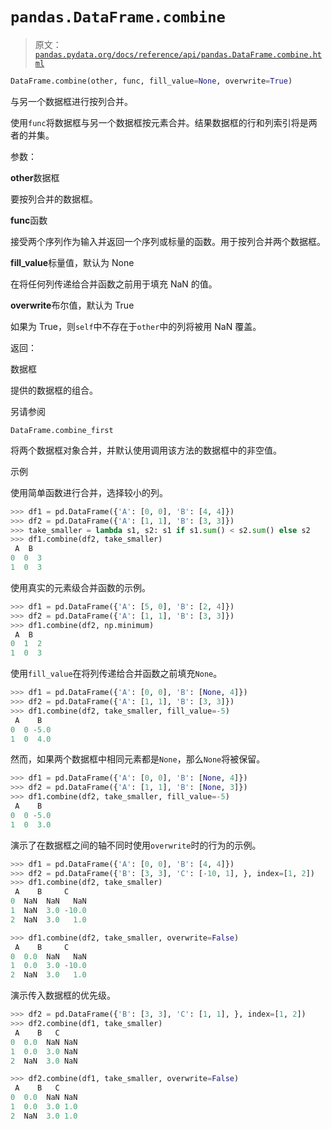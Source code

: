 # `pandas.DataFrame.combine`

> 原文：[`pandas.pydata.org/docs/reference/api/pandas.DataFrame.combine.html`](https://pandas.pydata.org/docs/reference/api/pandas.DataFrame.combine.html)

```py
DataFrame.combine(other, func, fill_value=None, overwrite=True)
```

与另一个数据框进行按列合并。

使用`func`将数据框与另一个数据框按元素合并。结果数据框的行和列索引将是两者的并集。

参数：

**other**数据框

要按列合并的数据框。

**func**函数

接受两个序列作为输入并返回一个序列或标量的函数。用于按列合并两个数据框。

**fill_value**标量值，默认为 None

在将任何列传递给合并函数之前用于填充 NaN 的值。

**overwrite**布尔值，默认为 True

如果为 True，则`self`中不存在于`other`中的列将被用 NaN 覆盖。

返回：

数据框

提供的数据框的组合。

另请参阅

`DataFrame.combine_first`

将两个数据框对象合并，并默认使用调用该方法的数据框中的非空值。

示例

使用简单函数进行合并，选择较小的列。

```py
>>> df1 = pd.DataFrame({'A': [0, 0], 'B': [4, 4]})
>>> df2 = pd.DataFrame({'A': [1, 1], 'B': [3, 3]})
>>> take_smaller = lambda s1, s2: s1 if s1.sum() < s2.sum() else s2
>>> df1.combine(df2, take_smaller)
 A  B
0  0  3
1  0  3 
```

使用真实的元素级合并函数的示例。

```py
>>> df1 = pd.DataFrame({'A': [5, 0], 'B': [2, 4]})
>>> df2 = pd.DataFrame({'A': [1, 1], 'B': [3, 3]})
>>> df1.combine(df2, np.minimum)
 A  B
0  1  2
1  0  3 
```

使用`fill_value`在将列传递给合并函数之前填充`None`。

```py
>>> df1 = pd.DataFrame({'A': [0, 0], 'B': [None, 4]})
>>> df2 = pd.DataFrame({'A': [1, 1], 'B': [3, 3]})
>>> df1.combine(df2, take_smaller, fill_value=-5)
 A    B
0  0 -5.0
1  0  4.0 
```

然而，如果两个数据框中相同元素都是`None`，那么`None`将被保留。

```py
>>> df1 = pd.DataFrame({'A': [0, 0], 'B': [None, 4]})
>>> df2 = pd.DataFrame({'A': [1, 1], 'B': [None, 3]})
>>> df1.combine(df2, take_smaller, fill_value=-5)
 A    B
0  0 -5.0
1  0  3.0 
```

演示了在数据框之间的轴不同时使用`overwrite`时的行为的示例。

```py
>>> df1 = pd.DataFrame({'A': [0, 0], 'B': [4, 4]})
>>> df2 = pd.DataFrame({'B': [3, 3], 'C': [-10, 1], }, index=[1, 2])
>>> df1.combine(df2, take_smaller)
 A    B     C
0  NaN  NaN   NaN
1  NaN  3.0 -10.0
2  NaN  3.0   1.0 
```

```py
>>> df1.combine(df2, take_smaller, overwrite=False)
 A    B     C
0  0.0  NaN   NaN
1  0.0  3.0 -10.0
2  NaN  3.0   1.0 
```

演示传入数据框的优先级。

```py
>>> df2 = pd.DataFrame({'B': [3, 3], 'C': [1, 1], }, index=[1, 2])
>>> df2.combine(df1, take_smaller)
 A    B   C
0  0.0  NaN NaN
1  0.0  3.0 NaN
2  NaN  3.0 NaN 
```

```py
>>> df2.combine(df1, take_smaller, overwrite=False)
 A    B   C
0  0.0  NaN NaN
1  0.0  3.0 1.0
2  NaN  3.0 1.0 
```
